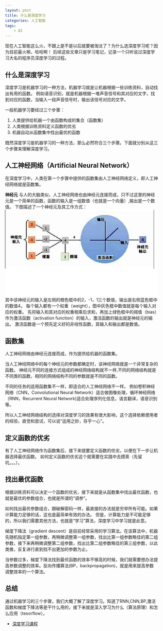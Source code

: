 ```yaml
---
layout: post
title: 什么是深度学习 
categories: 人工智能
tags:
    - AI
---
```


现在人工智能这么火，不跟上是不是以后就要被淘汰了？为什么选深度学习呢？因为目前最火嘛，哈哈啊！
后续这些文章只是学习笔记，记录一个只听说过深度学习大名的程序员深度学习的过程。


## 什么是深度学习
深度学习是机器学习的一种方法，机器学习就是让机器根据一些训练资料，自动找出有用的函数。
例如语音识别，就是机器根据一堆声音信号和其对应的文字，找到对应的函数，当输入一段声音信号时，输出该信号对应的文字。

一般机器学习要经过三个步骤：
1. 人类提供给机器一个由函数构成的集合（函数集）
2. 人类根据训练资料定义函数的优劣
3. 机器自动从函数集中找出最优的函数

既然深度学习是机器学习的一种方法，那么必然符合三个步骤。下面就分别从这三个步骤来理解深度学习。

## 人工神经网络（Artificial Neural Network）
在深度学习中，人类在第一个步骤中提供的函数集由人工神经网络定义，即人工神经网络就是函数集。

**神经元**
与人的大脑类似，人工神经网络也由神经元连接而成，只不过这里的神经元是一个简单的函数，函数的输入是一组数值（也就是一个向量）,输出是一个数值。
下图描述了一个神经元及其工作方式：
![](/images/ai/neural.jpg)
其中该神经元的输入是左侧的橙色框中的2，-1，1三个数值，输出是右侧蓝色框中的数值4。
每个输入都有一个权重（weight），图中灰色框中数值就是每个输入对应的权重。
先将输入和其对应的权重相乘后求和，再加上绿色框中的阈值（bias）作为激活函数（activation function）的输入，激活函数的输出就是神经元的输出。
激活函数是一个预先定义好的非线性函数，其输入和输出都是数值。

## 函数集
人工神经网络由神经元连接而成，作为提供给机器的函数集。

当人工神经网络中的每个神经元的参数都确定时，该神经网络就是一个非常复杂的函数。
神经元不同的连接方式组成的神经网络结构就不一样,不同的网络结构就是不同类的函数，相同的网络结构不同的参数就是不同的函数。

不同的任务的适用函数集不一样，即适合的人工神经网络不一样。
例如卷积神经网络（CNN，Convolutional Neural Network）适合做图像处理，循环神经网络（RNN，Recurrent Neural Network)适合处理序列化信息，语言翻译，语音识别等。

所以人工神经网络结构的选择对深度学习的效果有很大影响，这个选择依赖使用者的经验，直觉和尝试，可以说“运用之妙，存乎一心”。

## 定义函数的优劣
有了人工神经网络作为函数集后，接下来就要定义函数的优劣，以便在下一步让机器选择最优函数。
如何定义函数的优劣这个就需要在实践中去摸索（先留坑。。。）。

## 找出最优函数
根据训练资料可以决定一个函数的优劣，接下来就是从函数集中找出最优函数，也就是最优的参数组合，也就是所谓的“调参”。

如何找出最优参数组合，跟破解密码一样，最直接的办法就是穷举所有可能。如果计算能力足够的话，这也是最简单有效的办法。
但是，计算能力是不可能足够的，所以我们需要其他方法，也就是“学习”算法，深度学习中学习就是此意。

梯度下降法（gradient descent）是目前经常采用的学习算法。在该算法中，机器先随机指定第一组参数，再稍微调整第一组参数，找出比第一组参数略佳的第二组参数，接下来再稍微调整第二组参数，找出比第二组参数略佳的第三组参数，以此类推，反复进行直到找不出更加的参数为止。

当参数过多，梯度下降法找到最优函数的效率不够高的时候，我们就需要想办法提高参数调整的效率。反向传播算法(BP，backpropagation)，就是用来提高参数调整效率的一个算法。


## 总结
通过机器学习的三个步骤，我们大概了解了深度学习。知道了RNN,CNN,BP,激活函数和梯度下降法等是干什么用的，接下来就是深入学习为什么（算法原理）和怎么应用（tesorflow）。

* [深度学习课程](http://speech.ee.ntu.edu.tw/~tlkagk/courses_MLDS17.html) 
